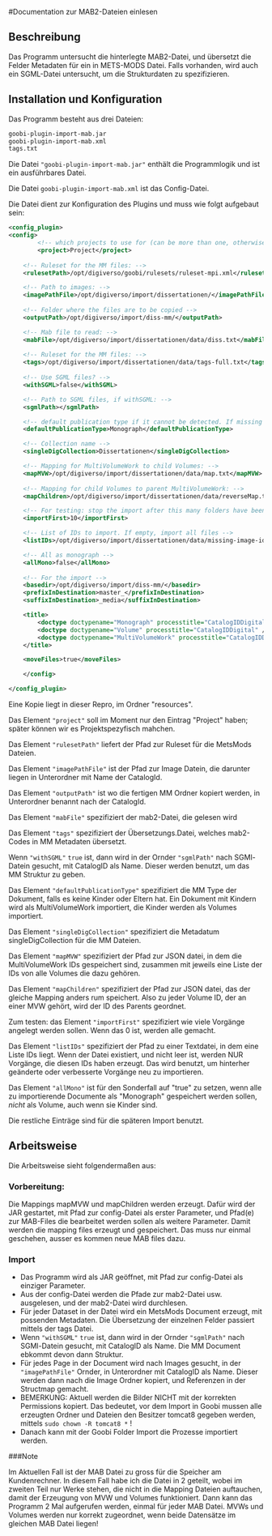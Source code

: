 #Documentation zur MAB2-Dateien einlesen

## Beschreibung

Das Programm untersucht die hinterlegte MAB2-Datei, und übersetzt die Felder Metadaten für ein in METS-MODS Datei. Falls vorhanden, wird auch ein SGML-Datei untersucht, um die Strukturdaten zu spezifizieren.


## Installation und Konfiguration

Das Programm besteht aus drei Dateien:

```bash
goobi-plugin-import-mab.jar
goobi-plugin-import-mab.xml
tags.txt
```

Die Datei `"goobi-plugin-import-mab.jar"` enthält die Programmlogik und ist ein ausführbares Datei.

Die Datei ```goobi-plugin-import-mab.xml``` ist das Config-Datei.


Die Datei dient zur Konfiguration des Plugins und muss wie folgt aufgebaut sein:

```xml
﻿<config_plugin>
<config>
        <!-- which projects to use for (can be more than one, otherwise use *) -->
        <project>Project</project>
        
    <!-- Ruleset for the MM files: -->
    <rulesetPath>/opt/digiverso/goobi/rulesets/ruleset-mpi.xml</rulesetPath>

    <!-- Path to images: -->
    <imagePathFile>/opt/digiverso/import/dissertationen/</imagePathFile>
    
    <!-- Folder where the files are to be copied -->
    <outputPath>/opt/digiverso/import/diss-mm/</outputPath>

    <!-- Mab file to read: -->
    <mabFile>/opt/digiverso/import/dissertationen/data/diss.txt</mabFile>
    
    <!-- Ruleset for the MM files: -->
    <tags>/opt/digiverso/import/dissertationen/data/tags-full.txt</tags>
    
    <!-- Use SGML files? -->
    <withSGML>false</withSGML>

    <!-- Path to SGML files, if withSGML: -->
    <sgmlPath></sgmlPath>

    <!-- default publication type if it cannot be detected. If missing or empty, no record will be created -->
    <defaultPublicationType>Monograph</defaultPublicationType>

    <!-- Collection name -->
    <singleDigCollection>Dissertationen</singleDigCollection>   

    <!-- Mapping for MultiVolumeWork to child Volumes: -->
    <mapMVW>/opt/digiverso/import/dissertationen/data/map.txt</mapMVW>
    
    <!-- Mapping for child Volumes to parent MultiVolumeWork: -->
    <mapChildren>/opt/digiverso/import/dissertationen/data/reverseMap.txt</mapChildren>

    <!-- For testing: stop the import after this many folders have been created. If 0, then import all.-->
    <importFirst>10</importFirst>

    <!-- List of IDs to import. If empty, import all files -->
    <listIDs>/opt/digiverso/import/dissertationen/data/missing-image-ids.txt</listIDs>

    <!-- All as monograph -->
    <allMono>false</allMono>
    
    <!-- For the import -->
    <basedir>/opt/digiverso/import/diss-mm/</basedir>
    <prefixInDestination>master_</prefixInDestination>
    <suffixInDestination>_media</suffixInDestination>

    <title>
        <doctype doctypename="Monograph" processtitle="CatalogIDDigital" />
        <doctype doctypename="Volume" processtitle="CatalogIDDigital" />
        <doctype doctypename="MultiVolumeWork" processtitle="CatalogIDDigital" />
    </title>

    <moveFiles>true</moveFiles>

    </config>

</config_plugin>
```

Eine Kopie liegt in dieser Repro, im Ordner "resources".

Das Element `"project"`
soll im Moment nur den Eintrag "Project" haben; später können wir es Projektspezyfisch mahchen.

Das Element `"rulesetPath"`
liefert der Pfad zur Ruleset für die MetsMods Dateien.

Das Element `"imagePathFile"`
ist der Pfad zur Image Datein, die darunter liegen in Unterordner mit Name der CatalogId. 

Das Element `"outputPath"`
ist wo die fertigen MM Ordner kopiert werden, in Unterordner benannt nach der CatalogId.

Das Element `"mabFile"`
spezifiziert der mab2-Datei, die gelesen wird

Das Element `"tags"`
spezifiziert der Übersetzungs.Datei, welches mab2-Codes in MM Metadaten übersetzt.

Wenn `"withSGML"` `true` ist, dann wird in der Ornder `"sgmlPath"` nach SGMl-Datein gesucht, mit CatalogID als Name. Dieser werden benutzt, um das MM Struktur zu geben.

Das Element `"defaultPublicationType"`
spezifiziert die MM Type der Dokument, falls es keine Kinder oder Eltern hat. Ein Dokument mit Kindern wird als MultiVolumeWork importiert, die Kinder werden als Volumes importiert.

Das Element `"singleDigCollection"`
spezifiziert die Metadatum singleDigCollection für die MM Dateien.

Das Element `"mapMVW"`
spezifiziert der Pfad zur JSON datei, in dem die MultiVolumeWork IDs gespeichert sind, zusammen mit jeweils eine Liste der IDs von alle Volumes die dazu gehören.

Das Element `"mapChildren"`
spezifiziert der Pfad zur JSON datei, das der gleiche Mapping anders rum speichert. Also zu jeder Volume ID, der an einer MVW gehört, wird der ID des Parents geordnet. 

Zum testen: das Element `"importFirst"`
spezifiziert wie viele Vorgänge angelegt werden sollen. Wenn das 0 ist, werden alle gemacht. 

Das Element `"listIDs"`
spezifiziert der Pfad zu einer Textdatei, in dem eine Liste IDs liegt. Wenn der Datei existiert, und nicht leer ist, werden NUR Vorgänge, die diesen IDs haben erzeugt. Das wird benutzt, um hinterher geänderte oder verbesserte Vorgänge neu zu importieren.

Das Element `"allMono"`
ist für den Sonderfall auf "true" zu setzen, wenn alle zu importierende Documente als "Monograph" gespeichert werden sollen, _nicht_ als Volume, auch wenn sie Kinder sind.


Die restliche Einträge sind für die späteren Import benutzt.

## Arbeitsweise

Die Arbeitsweise sieht folgendermaßen aus:

### Vorbereitung:

Die Mappings mapMVW und mapChildren werden erzeugt. Dafür wird der JAR gestartet, mit Pfad zur config-Datei als erster Parameter, und Pfad(e) zur MAB-Files die bearbeitet werden sollen als weitere Parameter. Damit werden die mapping files erzeugt und gespeichert. Das muss nur einmal geschehen, ausser es kommen neue MAB files dazu.

### Import

* Das Programm wird als JAR geöffnet, mit Pfad zur config-Datei als einziger Parameter.
* Aus der config-Datei werden die Pfade zur mab2-Datei usw. ausgelesen, und der mab2-Datei wird durchlesen.
* Für jeder Dataset in der Datei wird ein MetsMods Document erzeugt, mit possenden Metadaten. Die Übersetzung der einzelnen Felder passiert mittels der tags Datei.
* Wenn `"withSGML"` `true` ist, dann wird in der Ornder `"sgmlPath"` nach SGMl-Datein gesucht, mit CatalogID als Name. Die MM Document ebkommt devon dann Struktur.
* Für jedes Page in der Document wird nach Images gesucht, in der `"imagePathFile"` Ornder, in Unterordner mit CatalogID als Name. Dieser werden dann nach die Image Ordner kopiert, und Referenzen in der Structmap gemacht.
* BEMERKUNG: Aktuell werden die Bilder NICHT mit der korrekten Permissions kopiert. Das bedeutet, vor dem Import in Goobi mussen alle erzeugten Ordner und Dateien den Besitzer tomcat8 gegeben werden, mittels `sudo chown -R tomcat8 *` !
* Danach kann mit der Goobi Folder Import die Prozesse importiert werden. 

###Note

Im Aktuellen Fall ist der MAB Datei zu gross für die Speicher am Kundenrechner. In diesem Fall habe ich die Datei in 2 geteilt, wobei im zweiten Teil nur Werke stehen, die nicht in die Mapping Dateien auftauchen, damit der Erzeugung von MVW und Volumes funktioniert. Dann kann das Programm 2 Mal aufgerufen werden, einmal für jeder MAB Datei. MVWs und Volumes werden nur korrekt zugeordnet, wenn beide Datensätze im gleichen MAB Datei liegen!

